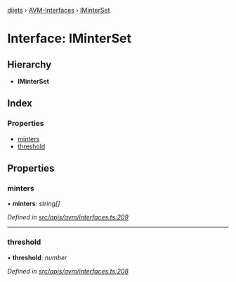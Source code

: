 [dijets](../README.md) › [AVM-Interfaces](../modules/avm_interfaces.md) › [IMinterSet](avm_interfaces.iminterset.md)

# Interface: IMinterSet

## Hierarchy

* **IMinterSet**

## Index

### Properties

* [minters](avm_interfaces.iminterset.md#minters)
* [threshold](avm_interfaces.iminterset.md#threshold)

## Properties

###  minters

• **minters**: *string[]*

*Defined in [src/apis/avm/interfaces.ts:209](https://github.com/Dijets-Inc/dijetsjs/blob/master/src/apis/avm/interfaces.ts#L209)*

___

###  threshold

• **threshold**: *number*

*Defined in [src/apis/avm/interfaces.ts:208](https://github.com/Dijets-Inc/dijetsjs/blob/master/src/apis/avm/interfaces.ts#L208)*
